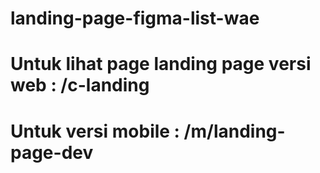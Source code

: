 # landing-page-figma-list-wae
# Untuk lihat page landing page versi web : /c-landing
# Untuk versi mobile : /m/landing-page-dev
